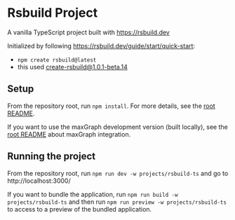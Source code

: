 # Rsbuild Project

A vanilla TypeScript project built with https://rsbuild.dev

Initialized by following https://rsbuild.dev/guide/start/quick-start:
- `npm create rsbuild@latest`
- this used create-rsbuild@1.0.1-beta.14

## Setup

From the repository root, run `npm install`. For more details, see the [root README](../../README.md#setup).

If you want to use the maxGraph development version (built locally), see the [root README](../../README.md#maxgraph-dev-version) about maxGraph integration.

## Running the project

From the repository root, run `npm run dev -w projects/rsbuild-ts` and go to http://localhost:3000/

If you want to bundle the application, run `npm run build -w projects/rsbuild-ts` and then run `npm run preview -w projects/rsbuild-ts`
to access to a preview of the bundled application.
